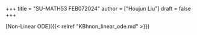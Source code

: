 +++
title = "SU-MATH53 FEB072024"
author = ["Houjun Liu"]
draft = false
+++

[Non-Linear ODE]({{< relref "KBhnon_linear_ode.md" >}})

